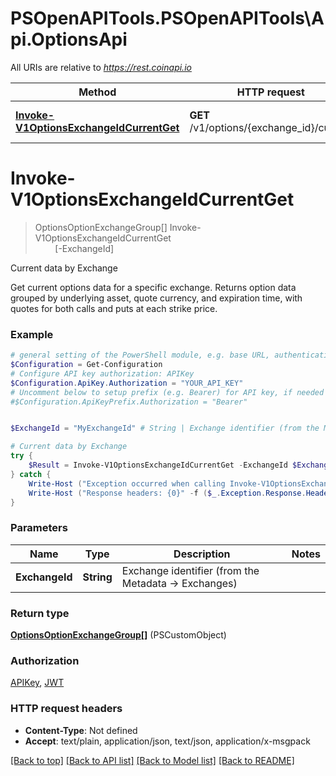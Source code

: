 # PSOpenAPITools.PSOpenAPITools\Api.OptionsApi

All URIs are relative to *https://rest.coinapi.io*

Method | HTTP request | Description
------------- | ------------- | -------------
[**Invoke-V1OptionsExchangeIdCurrentGet**](OptionsApi.md#Invoke-V1OptionsExchangeIdCurrentGet) | **GET** /v1/options/{exchange_id}/current | Current data by Exchange


<a id="Invoke-V1OptionsExchangeIdCurrentGet"></a>
# **Invoke-V1OptionsExchangeIdCurrentGet**
> OptionsOptionExchangeGroup[] Invoke-V1OptionsExchangeIdCurrentGet<br>
> &nbsp;&nbsp;&nbsp;&nbsp;&nbsp;&nbsp;&nbsp;&nbsp;[-ExchangeId] <String><br>

Current data by Exchange

Get current options data for a specific exchange.  Returns option data grouped by underlying asset, quote currency, and expiration time, with quotes for both calls and puts at each strike price.

### Example
```powershell
# general setting of the PowerShell module, e.g. base URL, authentication, etc
$Configuration = Get-Configuration
# Configure API key authorization: APIKey
$Configuration.ApiKey.Authorization = "YOUR_API_KEY"
# Uncomment below to setup prefix (e.g. Bearer) for API key, if needed
#$Configuration.ApiKeyPrefix.Authorization = "Bearer"


$ExchangeId = "MyExchangeId" # String | Exchange identifier (from the Metadata -> Exchanges)

# Current data by Exchange
try {
    $Result = Invoke-V1OptionsExchangeIdCurrentGet -ExchangeId $ExchangeId
} catch {
    Write-Host ("Exception occurred when calling Invoke-V1OptionsExchangeIdCurrentGet: {0}" -f ($_.ErrorDetails | ConvertFrom-Json))
    Write-Host ("Response headers: {0}" -f ($_.Exception.Response.Headers | ConvertTo-Json))
}
```

### Parameters

Name | Type | Description  | Notes
------------- | ------------- | ------------- | -------------
 **ExchangeId** | **String**| Exchange identifier (from the Metadata -&gt; Exchanges) | 

### Return type

[**OptionsOptionExchangeGroup[]**](OptionsOptionExchangeGroup.md) (PSCustomObject)

### Authorization

[APIKey](../README.md#APIKey), [JWT](../README.md#JWT)

### HTTP request headers

 - **Content-Type**: Not defined
 - **Accept**: text/plain, application/json, text/json, application/x-msgpack

[[Back to top]](#) [[Back to API list]](../README.md#documentation-for-api-endpoints) [[Back to Model list]](../README.md#documentation-for-models) [[Back to README]](../README.md)

